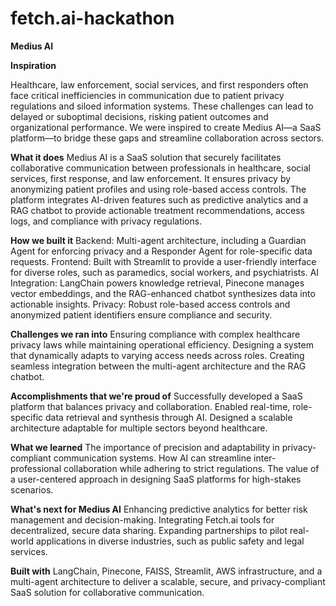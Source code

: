 # fetch.ai-hackathon

**Medius AI**

**Inspiration**

Healthcare, law enforcement, social services, and first responders often face critical inefficiencies in communication due to patient privacy regulations and siloed information systems. These challenges can lead to delayed or suboptimal decisions, risking patient outcomes and organizational performance. We were inspired to create Medius AI—a SaaS platform—to bridge these gaps and streamline collaboration across sectors.

**What it does**
Medius AI is a SaaS solution that securely facilitates collaborative communication between professionals in healthcare, social services, first response, and law enforcement. It ensures privacy by anonymizing patient profiles and using role-based access controls. The platform integrates AI-driven features such as predictive analytics and a RAG chatbot to provide actionable treatment recommendations, access logs, and compliance with privacy regulations.

**How we built it**
Backend: Multi-agent architecture, including a Guardian Agent for enforcing privacy and a Responder Agent for role-specific data requests.
Frontend: Built with Streamlit to provide a user-friendly interface for diverse roles, such as paramedics, social workers, and psychiatrists.
AI Integration: LangChain powers knowledge retrieval, Pinecone manages vector embeddings, and the RAG-enhanced chatbot synthesizes data into actionable insights.
Privacy: Robust role-based access controls and anonymized patient identifiers ensure compliance and security.

**Challenges we ran into**
Ensuring compliance with complex healthcare privacy laws while maintaining operational efficiency.
Designing a system that dynamically adapts to varying access needs across roles.
Creating seamless integration between the multi-agent architecture and the RAG chatbot.

**Accomplishments that we're proud of**
Successfully developed a SaaS platform that balances privacy and collaboration.
Enabled real-time, role-specific data retrieval and synthesis through AI.
Designed a scalable architecture adaptable for multiple sectors beyond healthcare.

**What we learned**
The importance of precision and adaptability in privacy-compliant communication systems.
How AI can streamline inter-professional collaboration while adhering to strict regulations.
The value of a user-centered approach in designing SaaS platforms for high-stakes scenarios.

**What's next for Medius AI**
Enhancing predictive analytics for better risk management and decision-making.
Integrating Fetch.ai tools for decentralized, secure data sharing.
Expanding partnerships to pilot real-world applications in diverse industries, such as public safety and legal services.

**Built with**
LangChain, Pinecone, FAISS, Streamlit, AWS infrastructure, and a multi-agent architecture to deliver a scalable, secure, and privacy-compliant SaaS solution for collaborative communication.

